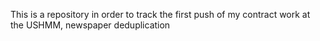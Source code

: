 This is a repository in order to track the first push of my contract work at the USHMM, newspaper deduplication
